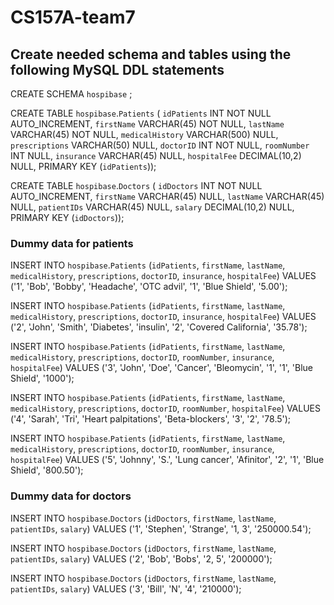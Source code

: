# CS157A-team7

## Create needed schema and tables using the following MySQL DDL statements

CREATE SCHEMA `hospibase` ;

CREATE TABLE `hospibase`.`Patients` (
  `idPatients` INT NOT NULL AUTO_INCREMENT,
  `firstName` VARCHAR(45) NOT NULL,
  `lastName` VARCHAR(45) NOT NULL,
  `medicalHistory` VARCHAR(500) NULL,
  `prescriptions` VARCHAR(50) NULL,
  `doctorID` INT NOT NULL,
  `roomNumber` INT NULL,
  `insurance` VARCHAR(45) NULL,
  `hospitalFee` DECIMAL(10,2) NULL,
  PRIMARY KEY (`idPatients`));

CREATE TABLE `hospibase`.`Doctors` (
  `idDoctors` INT NOT NULL AUTO_INCREMENT,
  `firstName` VARCHAR(45) NULL,
  `lastName` VARCHAR(45) NULL,
  `patientIDs` VARCHAR(45) NULL,
  `salary` DECIMAL(10,2) NULL,
  PRIMARY KEY (`idDoctors`));


  ### Dummy data for patients 
INSERT INTO `hospibase`.`Patients` (`idPatients`, `firstName`, `lastName`, `medicalHistory`, `prescriptions`, `doctorID`, `insurance`, `hospitalFee`) VALUES ('1', 'Bob', 'Bobby', 'Headache', 'OTC advil', '1', 'Blue Shield', '5.00');

INSERT INTO `hospibase`.`Patients` (`idPatients`, `firstName`, `lastName`, `medicalHistory`, `prescriptions`, `doctorID`, `insurance`, `hospitalFee`) VALUES ('2', 'John', 'Smith', 'Diabetes', 'insulin', '2', 'Covered California', '35.78');

INSERT INTO `hospibase`.`Patients` (`idPatients`, `firstName`, `lastName`, `medicalHistory`, `prescriptions`, `doctorID`, `roomNumber`, `insurance`, `hospitalFee`) VALUES ('3', 'John', 'Doe', 'Cancer', 'Bleomycin', '1', '1', 'Blue Shield', '1000');

INSERT INTO `hospibase`.`Patients` (`idPatients`, `firstName`, `lastName`, `medicalHistory`, `prescriptions`, `doctorID`, `roomNumber`, `hospitalFee`) VALUES ('4', 'Sarah', 'Tri', 'Heart palpitations', 'Beta-blockers', '3', '2', '78.5');

INSERT INTO `hospibase`.`Patients` (`idPatients`, `firstName`, `lastName`, `medicalHistory`, `prescriptions`, `doctorID`, `roomNumber`, `insurance`, `hospitalFee`) VALUES ('5', 'Johnny', 'S.', 'Lung cancer', 'Afinitor', '2', '1', 'Blue Shield', '800.50');

  ### Dummy data for doctors
INSERT INTO `hospibase`.`Doctors` (`idDoctors`, `firstName`, `lastName`, `patientIDs`, `salary`) VALUES ('1', 'Stephen', 'Strange', '1, 3', '250000.54');

INSERT INTO `hospibase`.`Doctors` (`idDoctors`, `firstName`, `lastName`, `patientIDs`, `salary`) VALUES ('2', 'Bob', 'Bobs', '2, 5', '200000');

INSERT INTO `hospibase`.`Doctors` (`idDoctors`, `firstName`, `lastName`, `patientIDs`, `salary`) VALUES ('3', 'Bill', 'N', '4', '210000');

